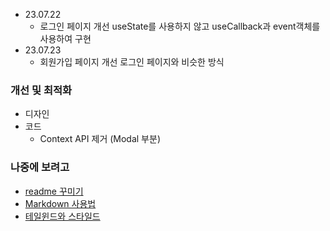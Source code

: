 - 23.07.22
    - 로그인 페이지 개선 useState를 사용하지 않고 useCallback과 event객체를 사용하여 구현    
- 23.07.23
    - 회원가입 페이지 개선 로그인 페이지와 비슷한 방식  
### 개선 및 최적화
- 디자인
- 코드
    - Context API 제거 (Modal 부분)

### 나중에 보려고
- [readme 꾸미기](https://mfyz.com/github-page-is-the-most-important-place-as-a-developer-and-here-is-why-it-is-so-important/) 
- [Markdown 사용법](https://heropy.blog/2017/09/30/markdown/)
- [테일윈드와 스타일드](https://xpromx.me/blog/tailwinds-vs-styled-components)